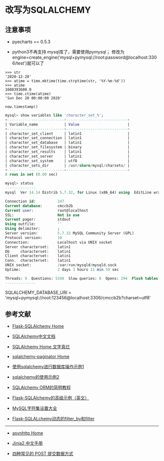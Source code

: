 # 改写为SQLALCHEMY

## 注意事项

- pyecharts == 0.5.3

- python3不再支持 mysql库了，需要使用pymysql；
  修改为engine=create_engine('mysql+pymysql://root:password@localhost:3306/test')就可以了

``` console
>>> str
'2020-12-20'
>>> atime = time.mktime(time.strptime(str, '%Y-%m-%d'))
>>> atime
1608393600.0
>>> time.ctime(atime)
'Sun Dec 20 00:00:00 2020'
```

`now.timestamp()`

``` sql
mysql> show variables like 'character_set_%';
+--------------------------+----------------------------+
| Variable_name            | Value                      |
+--------------------------+----------------------------+
| character_set_client     | latin1                     |
| character_set_connection | latin1                     |
| character_set_database   | latin1                     |
| character_set_filesystem | binary                     |
| character_set_results    | latin1                     |
| character_set_server     | latin1                     |
| character_set_system     | utf8                       |
| character_sets_dir       | /usr/share/mysql/charsets/ |
+--------------------------+----------------------------+
8 rows in set (0.00 sec)

mysql> status
--------------
mysql  Ver 14.14 Distrib 5.7.32, for Linux (x86_64) using  EditLine wrapper

Connection id:          247
Current database:       cmccb2b
Current user:           root@localhost
SSL:                    Not in use
Current pager:          stdout
Using outfile:          ''
Using delimiter:        ;
Server version:         5.7.32 MySQL Community Server (GPL)
Protocol version:       10
Connection:             Localhost via UNIX socket
Server characterset:    latin1
Db     characterset:    latin1
Client characterset:    latin1
Conn.  characterset:    latin1
UNIX socket:            /var/run/mysqld/mysqld.sock
Uptime:                 2 days 3 hours 11 min 59 sec

Threads: 9  Questions: 5348  Slow queries: 0  Opens: 294  Flush tables: 1  Open tables: 182  Queries per second avg: 0.029
--------------
```

SQLALCHEMY_DATABASE_URI = 'mysql+pymysql://root:123456@localhost:3306/cmccb2b?charset=utf8'

## 参考文献

- [Flask-SQLAlchemy Home](https://flask-sqlalchemy.palletsprojects.com/en/2.x/)
- [SQLAlchemy中文文档](https://www.osgeo.cn/sqlalchemy/orm/index.html)
- [SQLAlchemy Home 文字真烂](https://docs.sqlalchemy.org/en/13/core/engines.html#database-urls)
- [sqlalchemy-paginator Home](https://github.com/ahmadjavedse/sqlalchemy-paginator)

- [使用sqlalchemy进行数据库操作示例1](https://my.oschina.net/u/4268222/blog/3515823)
- [sqlalchemy的使用示例2](https://jingniao.github.io/2016/11/26/sqlalchemy-use-start/)
- [SQLAlchemy ORM的简明教程](https://www.jianshu.com/p/0d234e14b5d3)
- [Flask-SQLAlchemy的高级示例（英文）](https://hackersandslackers.com/flask-sqlalchemy-database-models/)

- [MySQL字符集设置大全](https://www.cnblogs.com/chyingp/p/mysql-character-set-collation.html)
- [Flask-SQLALchemy动态的filter_by和filter](https://www.jianshu.com/p/ca9bc9f8adab)

---

- [asynhttp Home](https://docs.aiohttp.org/en/stable/web_quickstart.html#variable-resources)
- [Jinja2 中文手册](https://www.csdn.net/handbook/jinja/jinja2/templates.html#variables)

- [四种常见的 POST 提交数据方式](https://imququ.com/post/four-ways-to-post-data-in-http.html)
